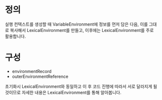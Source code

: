 # 정의
실행 컨텍스트를 생성할 때 VariableEnvironment에 정보를 먼저 담은 다음, 이를 그대로 복사해서 LexicalEnvironment를 만들고, 이후에는 LexicalEnvironment를 주로 활용합니다.

# 구성
- environmentRecord
- outerEnvironmentReference

초기화시 LexicalEnvironment와 동일하고 이 후 코드 진행에 따라서 서로 달라지게 될 것이므로 자세한 내용은 LexicalEnvironment를 통해 알아봅니다.
